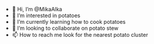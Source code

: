 - 👋 Hi, I’m @MikaAlka
- 👀 I’m interested in potatoes
- 🌱 I’m currently learning how to cook potatoes
- 💞️ I’m looking to collaborate on potato stew
- 📫 How to reach me look for the nearest potato cluster

<!---
MikaAlka/MikaAlka is a ✨ special ✨ repository because its `README.md` (this file) appears on your GitHub profile.
You can click the Preview link to take a look at your changes.
--->

